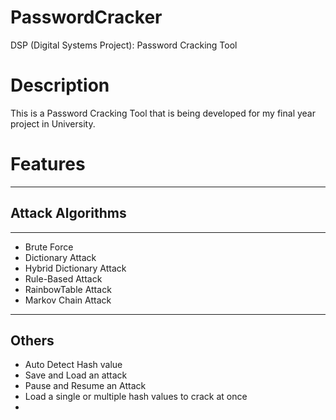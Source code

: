 # PasswordCracker
DSP (Digital Systems Project): Password Cracking Tool

# Description
This is a Password Cracking Tool that is being developed for my final year project in University.

# Features
-----------------------
## Attack Algorithms 
-----------------------
- Brute Force
- Dictionary Attack
- Hybrid Dictionary Attack
- Rule-Based Attack
- RainbowTable Attack
- Markov Chain Attack

-----------------------
## Others
- Auto Detect Hash value
- Save and Load an attack
- Pause and Resume an Attack
- Load a single or multiple hash values to crack at once
- 
